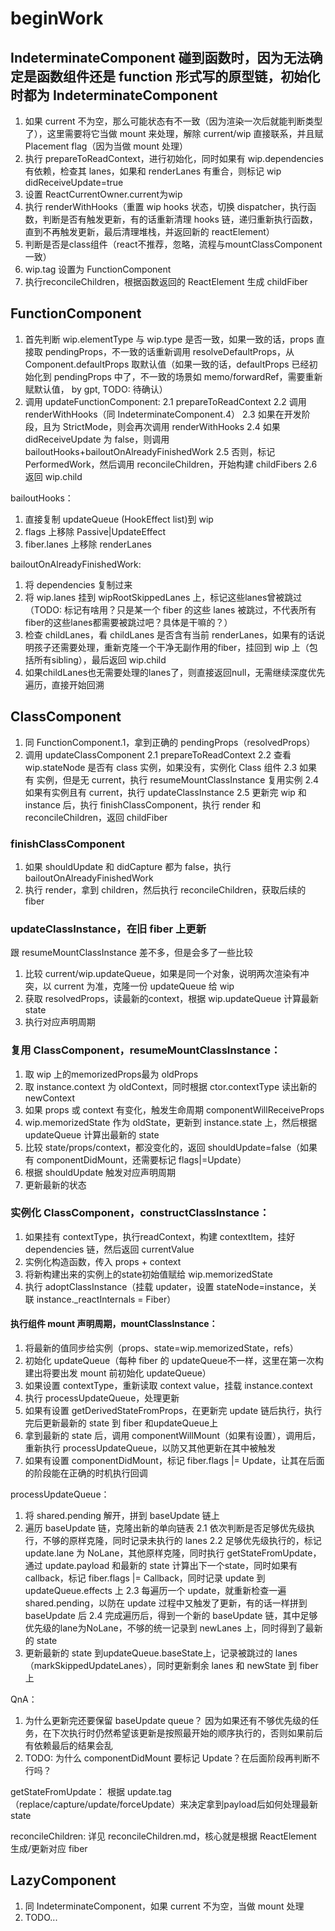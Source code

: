# beginWork

## IndeterminateComponent 碰到函数时，因为无法确定是函数组件还是 function 形式写的原型链，初始化时都为 IndeterminateComponent
1. 如果 current 不为空，那么可能状态有不一致（因为渲染一次后就能判断类型了），这里需要将它当做 mount 来处理，解除 current/wip 直接联系，并且赋 Placement flag（因为当做 mount 处理）
2. 执行 prepareToReadContext，进行初始化，同时如果有 wip.dependencies 有依赖，检查其 lanes，如果和 renderLanes 有重合，则标记 wip didReceiveUpdate=true
3. 设置 ReactCurrentOwner.current为wip
4. 执行 renderWithHooks（重置 wip hooks 状态，切换 dispatcher，执行函数，判断是否有触发更新，有的话重新清理 hooks 链，递归重新执行函数，直到不再触发更新，最后清理堆栈，并返回新的 reactElement）
5. 判断是否是class组件（react不推荐，忽略，流程与mountClassComponent一致）
6. wip.tag 设置为 FunctionComponent
7. 执行reconcileChildren，根据函数返回的 ReactElement 生成 childFiber

## FunctionComponent
1. 首先判断 wip.elementType 与 wip.type 是否一致，如果一致的话，props 直接取 pendingProps，不一致的话重新调用 resolveDefaultProps，从 Component.defaultProps 取默认值（如果一致的话，defaultProps 已经初始化到 pendingProps 中了，不一致的场景如 memo/forwardRef，需要重新赋默认值， by gpt, TODO: 待确认）
2. 调用 updateFunctionComponent:
2.1 prepareToReadContext
2.2 调用 renderWithHooks（同 IndeterminateComponent.4）
2.3 如果在开发阶段，且为 StrictMode，则会再次调用 renderWithHooks
2.4 如果 didReceiveUpdate 为 false，则调用 bailoutHooks+bailoutOnAlreadyFinishedWork
2.5 否则，标记 PerformedWork，然后调用 reconcileChildren，开始构建 childFibers
2.6 返回 wip.child

bailoutHooks：
1. 直接复制 updateQueue (HookEffect list)到 wip
2. flags 上移除 Passive|UpdateEffect
3. fiber.lanes 上移除 renderLanes

bailoutOnAlreadyFinishedWork:
1. 将 dependencies 复制过来
2. 将 wip.lanes 挂到 wipRootSkippedLanes 上，标记这些lanes曾被跳过（TODO: 标记有啥用？只是某一个 fiber 的这些 lanes 被跳过，不代表所有fiber的这些lanes都需要被跳过吧？具体是干嘛的？）
3. 检查 childLanes，看 childLanes 是否含有当前 renderLanes，如果有的话说明孩子还需要处理，重新克隆一个干净无副作用的fiber，挂回到 wip 上（包括所有sibling），最后返回 wip.child
4. 如果childLanes也无需要处理的lanes了，则直接返回null，无需继续深度优先遍历，直接开始回溯

## ClassComponent
1. 同 FunctionComponent.1，拿到正确的 pendingProps（resolvedProps）
2. 调用 updateClassComponent
2.1 prepareToReadContext
2.2 查看 wip.stateNode 是否有 class 实例，如果没有，实例化 Class 组件
2.3 如果有 实例，但是无 current，执行 resumeMountClassInstance 复用实例
2.4 如果有实例且有 current，执行 updateClassInstance
2.5 更新完 wip 和 instance 后，执行 finishClassComponent，执行 render 和 reconcileChildren，返回 childFiber


### finishClassComponent
1. 如果 shouldUpdate 和 didCapture 都为 false，执行 bailoutOnAlreadyFinishedWork
2. 执行 render，拿到 children，然后执行 reconcileChildren，获取后续的 fiber

### updateClassInstance，在旧 fiber 上更新
跟 resumeMountClassInstance 差不多，但是会多了一些比较
1. 比较 current/wip.updateQueue，如果是同一个对象，说明两次渲染有冲突，以 current 为准，克隆一份 updateQueue 给 wip
2. 获取 resolvedProps，读最新的context，根据 wip.updateQueue 计算最新 state
3. 执行对应声明周期

### 复用 ClassComponent，resumeMountClassInstance：
1. 取 wip 上的memorizedProps最为 oldProps
2. 取 instance.context 为 oldContext，同时根据 ctor.contextType 读出新的 newContext
3. 如果 props 或 context 有变化，触发生命周期 componentWillReceiveProps
4. wip.memorizedState 作为 oldState，更新到 instance.state 上，然后根据 updateQueue 计算出最新的 state
5. 比较 state/props/context，都没变化的，返回 shouldUpdate=false（如果有 componentDidMount，还需要标记 flags|=Update）
6. 根据 shouldUpdate 触发对应声明周期
7. 更新最新的状态

### 实例化 ClassComponent，constructClassInstance：
1. 如果挂有 contextType，执行readContext，构建 contextItem，挂好 dependencies 链，然后返回 currentValue
2. 实例化构造函数，传入 props + context
3. 将新构建出来的实例上的state初始值赋给 wip.memorizedState
4. 执行 adoptClassInstance（挂载 updater，设置 stateNode=instance，关联 instance._reactInternals = Fiber）

#### 执行组件 mount 声明周期，mountClassInstance：
1. 将最新的值同步给实例（props、state=wip.memorizedState，refs）
2. 初始化 updateQueue（每种 fiber 的 updateQueue不一样，这里在第一次构建出将要出发 mount 前初始化 updateQueue）
3. 如果设置 contextType，重新读取 context value，挂载 instance.context
4. 执行 processUpdateQueue，处理更新
5. 如果有设置 getDerivedStateFromProps，在更新完 update 链后执行，执行完后更新最新的 state 到 fiber 和updateQueue上
6. 拿到最新的 state 后，调用 componentWillMount（如果有设置），调用后，重新执行 processUpdateQueue，以防又其他更新在其中被触发
7. 如果有设置 componentDidMount，标记 fiber.flags |= Update，让其在后面的阶段能在正确的时机执行回调


processUpdateQueue：
1. 将 shared.pending 解开，拼到 baseUpdate 链上
2. 遍历 baseUpdate 链，克隆出新的单向链表
2.1 依次判断是否足够优先级执行，不够的原样克隆，同时记录未执行的 lanes
2.2 足够优先级执行的，标记 update.lane 为 NoLane，其他原样克隆，同时执行 getStateFromUpdate，通过 update.payload 和最新的 state 计算出下一个state，同时如果有 callback，标记 fiber.flags |= Callback，同时记录 update 到 updateQueue.effects 上
2.3 每遍历一个 update，就重新检查一遍 shared.pending，以防在 update 过程中又触发了更新，有的话一样拼到 baseUpdate 后
2.4 完成遍历后，得到一个新的 baseUpdate 链，其中足够优先级的lane为NoLane，不够的统一记录到 newLanes 上，同时得到了最新的 state
3. 更新最新的 state 到updateQueue.baseState上，记录被跳过的 lanes（markSkippedUpdateLanes），同时更新剩余 lanes 和 newState 到 fiber 上

QnA：
1. 为什么更新完还要保留 baseUpdate queue？
因为如果还有不够优先级的任务，在下次执行时仍然希望该更新是按照最开始的顺序执行的，否则如果前后有依赖最后的结果会乱
2. TODO: 为什么 componentDidMount 要标记 Update？在后面阶段再判断不行吗？

getStateFromUpdate：
根据 update.tag （replace/capture/update/forceUpdate）来决定拿到payload后如何处理最新state

reconcileChildren:
详见 reconcileChildren.md，核心就是根据 ReactElement 生成/更新对应 fiber

## LazyComponent
1. 同 IndeterminateComponent，如果 current 不为空，当做 mount 处理
2. TODO...

